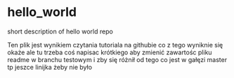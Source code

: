# hello_world
short description of hello world repo

Ten plik jest wynikiem czytania tutoriala na githubie
co z tego wyniknie się okaże
ale tu trzeba coś napisac krótkiego aby zmienić zawartośc pliku readme w branchu testowym
i zby się różnił od tego co jest w gałęzi master
tp jeszce linijka żeby nie było
